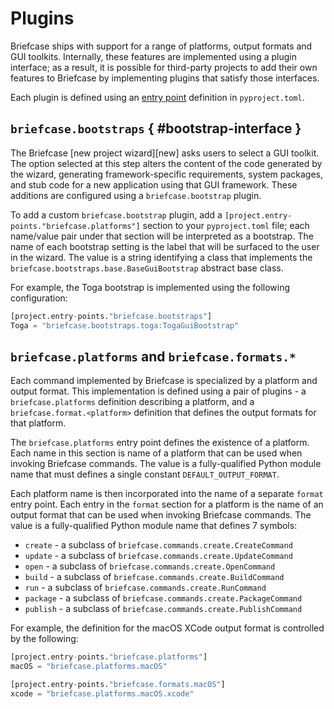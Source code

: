 # Plugins

Briefcase ships with support for a range of platforms, output formats and GUI toolkits. Internally, these features are implemented using a plugin interface; as a result, it is possible for third-party projects to add their own features to Briefcase by implementing plugins that satisfy those interfaces.

Each plugin is defined using an [entry point](https://packaging.python.org/en/latest/specifications/entry-points/) definition in `pyproject.toml`.

## `briefcase.bootstraps` { #bootstrap-interface }

The Briefcase [new project wizard][new] asks users to select a GUI toolkit. The option selected at this step alters the content of the code generated by the wizard, generating framework-specific requirements, system packages, and stub code for a new application using that GUI framework. These additions are configured using a `briefcase.bootstrap` plugin.

To add a custom `briefcase.bootstrap` plugin, add a `[project.entry-points."briefcase.platforms"]` section to your `pyproject.toml` file; each name/value pair under that section will be interpreted as a bootstrap. The name of each bootstrap setting is the label that will be surfaced to the user in the wizard. The value is a string identifying a class that implements the `briefcase.bootstraps.base.BaseGuiBootstrap` abstract base class.

For example, the Toga bootstrap is implemented using the following configuration:

```python
[project.entry-points."briefcase.bootstraps"]
Toga = "briefcase.bootstraps.toga:TogaGuiBootstrap"
```

## `briefcase.platforms` and `briefcase.formats.*`

Each command implemented by Briefcase is specialized by a platform and output format. This implementation is defined using a pair of plugins - a `briefcase.platforms` definition describing a platform, and a `briefcase.format.<platform>` definition that defines the output formats for that platform.

The `briefcase.platforms` entry point defines the existence of a platform. Each name in this section is name of a platform that can be used when invoking Briefcase commands. The value is a fully-qualified Python module name that must defines a single constant `DEFAULT_OUTPUT_FORMAT`.

Each platform name is then incorporated into the name of a separate `format` entry point. Each entry in the `format` section for a platform is the name of an output format that can be used when invoking Briefcase commands. The value is a fully-qualified Python module name that defines 7 symbols:

- `create` - a subclass of `briefcase.commands.create.CreateCommand`
- `update` - a subclass of `briefcase.commands.create.UpdateCommand`
- `open` - a subclass of `briefcase.commands.create.OpenCommand`
- `build` - a subclass of `briefcase.commands.create.BuildCommand`
- `run` - a subclass of `briefcase.commands.create.RunCommand`
- `package` - a subclass of `briefcase.commands.create.PackageCommand`
- `publish` - a subclass of `briefcase.commands.create.PublishCommand`

For example, the definition for the macOS XCode output format is controlled by the following:

```python
[project.entry-points."briefcase.platforms"]
macOS = "briefcase.platforms.macOS"

[project.entry-points."briefcase.formats.macOS"]
xcode = "briefcase.platforms.macOS.xcode"
```
